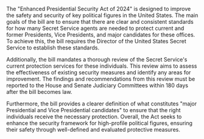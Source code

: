 The "Enhanced Presidential Security Act of 2024" is designed to improve the safety and security of key political figures in the United States. The main goals of the bill are to ensure that there are clear and consistent standards for how many Secret Service agents are needed to protect current and former Presidents, Vice Presidents, and major candidates for these offices. To achieve this, the bill requires the Director of the United States Secret Service to establish these standards.

Additionally, the bill mandates a thorough review of the Secret Service's current protection services for these individuals. This review aims to assess the effectiveness of existing security measures and identify any areas for improvement. The findings and recommendations from this review must be reported to the House and Senate Judiciary Committees within 180 days after the bill becomes law.

Furthermore, the bill provides a clearer definition of what constitutes "major Presidential and Vice Presidential candidates" to ensure that the right individuals receive the necessary protection. Overall, the Act seeks to enhance the security framework for high-profile political figures, ensuring their safety through well-defined and evaluated protective measures.